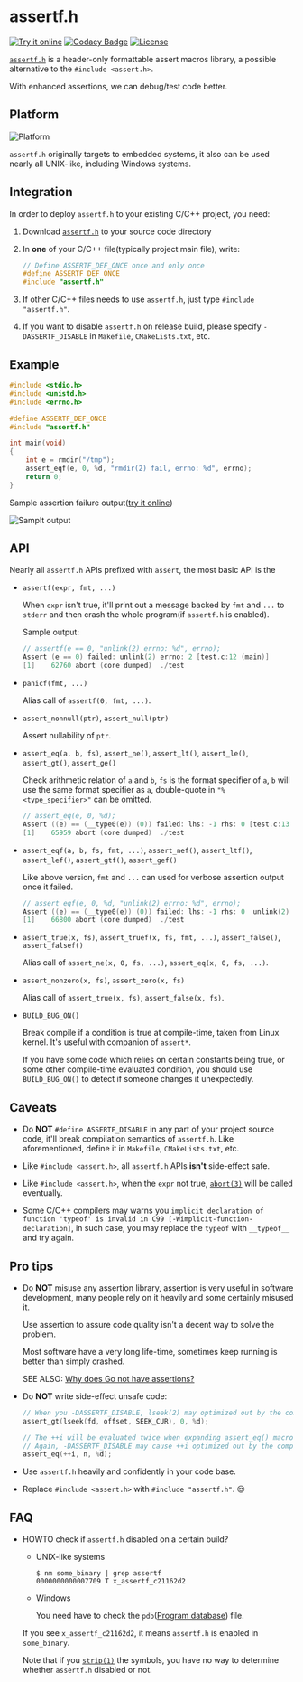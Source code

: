# assertf.h

[![Try it online](https://img.shields.io/badge/try-online-d24dff.svg)](https://repl.it/@leiless/assertfh-demo)
[![Codacy Badge](https://app.codacy.com/project/badge/Grade/5ea731ec4ced42a59cb902012fdfa7b9)](https://www.codacy.com/manual/leiless/assertf.h?utm_source=github.com&amp;utm_medium=referral&amp;utm_content=leiless/assertf.h&amp;utm_campaign=Badge_Grade)
[![License](https://img.shields.io/badge/license-BSD--2--Clause-blue)](LICENSE)

[`assertf.h`](assertf.h) is a header-only formattable assert macros library, a possible alternative to the `#include <assert.h>`.

With enhanced assertions, we can debug/test code better.

## Platform

![Platform](https://img.shields.io/badge/platform-Linux%20%7C%20Windows%20%7C%20macOS%20%7C%20*BSD-e65c00.svg)

`assertf.h` originally targets to embedded systems, it also can be used nearly all UNIX-like, including Windows systems.

## Integration

In order to deploy `assertf.h` to your existing C/C++ project, you need:

1. Download [`assertf.h`](https://raw.githubusercontent.com/leiless/assertf.h/master/assertf.h) to your source code directory

1. In **one** of your C/C++ file(typically project main file), write:
    ```c
    // Define ASSERTF_DEF_ONCE once and only once
    #define ASSERTF_DEF_ONCE
    #include "assertf.h"
    ```

1. If other C/C++ files needs to use `assertf.h`, just type `#include "assertf.h"`.

1. If you want to disable `assertf.h` on release build, please specify `-DASSERTF_DISABLE` in `Makefile`, `CMakeLists.txt`, etc.

## Example

```c
#include <stdio.h>
#include <unistd.h>
#include <errno.h>

#define ASSERTF_DEF_ONCE
#include "assertf.h"

int main(void)
{
    int e = rmdir("/tmp");
    assert_eqf(e, 0, %d, "rmdir(2) fail, errno: %d", errno);
    return 0;
}
```

Sample assertion failure output([try it online](https://repl.it/@leiless/assertfh-demo))

![Samplt output](https://user-images.githubusercontent.com/38041294/90534891-dad15d80-e1ac-11ea-8123-48f4b13bad67.png)

## API

Nearly all `assertf.h` APIs prefixed with `assert`, the most basic API is the

* `assertf(expr, fmt, ...)`

    When `expr` isn't true, it'll print out a message backed by `fmt` and `...` to `stderr` and then crash the whole program(if `assertf.h` is enabled).

    Sample output:
    ```c
    // assertf(e == 0, "unlink(2) errno: %d", errno);
    Assert (e == 0) failed: unlink(2) errno: 2 [test.c:12 (main)]
    [1]    62760 abort (core dumped)  ./test
    ```

* `panicf(fmt, ...)`

    Alias call of `assertf(0, fmt, ...)`.

* `assert_nonnull(ptr)`, `assert_null(ptr)`

    Assert nullability of `ptr`.

* `assert_eq(a, b, fs)`, `assert_ne()`, `assert_lt()`, `assert_le()`, `assert_gt()`, `assert_ge()`

    Check arithmetic relation of `a` and `b`, `fs` is the format specifier of `a`, `b` will use the same format specifier as `a`, double-quote in `"%<type_specifier>"` can be omitted.

    ```c
    // assert_eq(e, 0, %d);
    Assert ((e) == (__type0(e)) (0)) failed: lhs: -1 rhs: 0 [test.c:13 (main)]
    [1]    65959 abort (core dumped)  ./test
    ```

* `assert_eqf(a, b, fs, fmt, ...)`, `assert_nef()`, `assert_ltf()`, `assert_lef()`, `assert_gtf()`, `assert_gef()`

    Like above version, `fmt` and `...` can used for verbose assertion output once it failed.

    ```c
    // assert_eqf(e, 0, %d, "unlink(2) errno: %d", errno);
    Assert ((e) == (__type0(e)) (0)) failed: lhs: -1 rhs: 0  unlink(2) errno: 2 [test.c:14 (main)]
    [1]    66800 abort (core dumped)  ./test
    ```

* `assert_true(x, fs)`, `assert_truef(x, fs, fmt, ...)`, `assert_false()`, `assert_falsef()`

    Alias call of `assert_ne(x, 0, fs, ...)`, `assert_eq(x, 0, fs, ...)`.

* `assert_nonzero(x, fs)`, `assert_zero(x, fs)`

    Alias call of `assert_true(x, fs)`, `assert_false(x, fs)`.

* `BUILD_BUG_ON()`

    Break compile if a condition is true at compile-time, taken from Linux kernel. It's useful with companion of `assert*`.

    If you have some code which relies on certain constants being true, or some other compile-time evaluated condition, you should use `BUILD_BUG_ON()` to detect if someone changes it unexpectedly.

## Caveats

* Do **NOT** `#define ASSERTF_DISABLE` in any part of your project source code, it'll break compilation semantics of `assertf.h`. Like aforementioned, define it in `Makefile`, `CMakeLists.txt`, etc.

* Like `#include <assert.h>`, all `assertf.h` APIs **isn't** side-effect safe.

* Like `#include <assert.h>`, when the `expr` not true, [`abort(3)`](https://man7.org/linux/man-pages/man3/abort.3.html) will be called eventually.

* Some C/C++ compilers may warns you `implicit declaration of function 'typeof' is invalid in C99 [-Wimplicit-function-declaration]`, in such case, you may replace the `typeof` with `__typeof__` and try again.

## Pro tips

* Do **NOT** misuse any assertion library, assertion is very useful in software development, many people rely on it heavily and some certainly misused it.

    Use assertion to assure code quality isn't a decent way to solve the problem.

    Most software have a very long life-time, sometimes keep running is better than simply crashed.

    SEE ALSO: [Why does Go not have assertions?](https://golang.org/doc/faq#assertions)

* Do **NOT** write side-effect unsafe code:

    ```c
    // When you -DASSERTF_DISABLE, lseek(2) may optimized out by the compiler.
    assert_gt(lseek(fd, offset, SEEK_CUR), 0, %d);
    ```

    ```c
    // The ++i will be evaluated twice when expanding assert_eq() macro
    // Again, -DASSERTF_DISABLE may cause ++i optimized out by the compiler
    assert_eq(++i, n, %d);
    ```

* Use `assertf.h` heavily and confidently in your code base.

* Replace `#include <assert.h>` with `#include "assertf.h"`. 😌

## FAQ

* HOWTO check if `assertf.h` disabled on a certain build?

    - UNIX-like systems

        ```shell
        $ nm some_binary | grep assertf
        0000000000007709 T x_assertf_c21162d2
        ```

    - Windows

        You need have to check the `pdb`([Program database](https://en.wikipedia.org/wiki/Program_database)) file.

    If you see `x_assertf_c21162d2`, it means `assertf.h` is enabled in `some_binary`.

    Note that if you [`strip(1)`](https://man7.org/linux/man-pages/man1/strip.1.html) the symbols, you have no way to determine whether `assertf.h` disabled or not.

